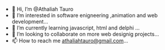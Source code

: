 - 👋 Hi, I’m @Athaliah Tauro
- 👀 I’m interested in software enigneering ,animation and web development...
- 🌱 I’m currently learning javascript, html and delphi ...
- 💞️ I’m looking to collaborate on more web designig projects...
- 📫 How to reach me athaliahtauro@gmail.com...

<!---
Athaliah8/Athaliah8 is a ✨ special ✨ repository because its `README.md` (this file) appears on your GitHub profile.
You can click the Preview link to take a look at your changes.
--->
